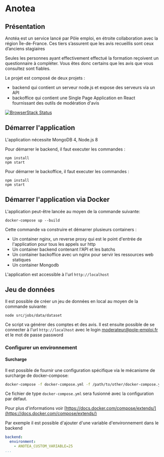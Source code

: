 # Anotea

## Présentation

Anotéa est un service lancé par Pôle emploi, en étroite collaboration avec la région Île-de-France. 
Ces tiers s’assurent que les avis recueillis sont ceux d’anciens stagiaires

Seules les personnes ayant effectivement effectué la formation reçoivent un questionnaire à compléter. 
Vous êtes donc certains que les avis que vous consultez sont fiables.

Le projet est composé de deux projets : 
- backend qui contient un serveur node.js et expose des serveurs via un API
- backoffice qui contient une Single Page Application en React fournissant des outils de modération d'avis

[![BrowserStack Status](https://www.browserstack.com/automate/badge.svg?badge_key=cDdFS0VEeVkwNGplNWRRZTc3ajFXakk3Z1FYS1VXOVdDbHU1K0F0TDlYTT0tLWJJU1RoSk9YZzliWURyODU5a0xRZEE9PQ==--891e4fe6e282b4d38005ce6116797dbf12e80496)](https://www.browserstack.com/automate/public-build/cDdFS0VEeVkwNGplNWRRZTc3ajFXakk3Z1FYS1VXOVdDbHU1K0F0TDlYTT0tLWJJU1RoSk9YZzliWURyODU5a0xRZEE9PQ==--891e4fe6e282b4d38005ce6116797dbf12e80496)

## Démarrer l'application 

L'application nécessite MongoDB 4, Node.js 8

Pour démarrer le backend, il faut executer les commandes :

```
npm install
npm start
```

Pour démarrer le backoffice, il faut executer les commandes :

```
npm install
npm start
```

## Démarrer l'application via Docker

L'application peut-être lancée au moyen de la commande suivante:

```
docker-compose up --build
```

Cette commande va construire et démarrer plusieurs containers :

- Un container nginx, un reverse proxy qui est le point d'entrée de l'application pour tous les appels sur http
- Un container backend contenant l'API et les batchs
- Un container backoffice avec un nginx pour servir les ressources web statiques
- Un container Mongodb  

L'application est accessible à l'url `http://localhost`

## Jeu de données

Il est possible de créer un jeu de données en local au moyen de la commande suivante:

```
node src/jobs/data/dataset
```

Ce script va générer des comptes et des avis.
Il est ensuite possible de se connecter à l'url `http://localhost` avec le login moderateur@pole-emploi.fr et le mot de passe  password

### Configurer un environnement

#### Surcharge

Il est possible de fournir une configuration spécifique via le mécanisme de surcharge de docker-compose:

```sh
docker-compose -f docker-compose.yml -f /path/to/other/docker-compose.yml up
```

Ce fichier de type `docker-compose.yml` sera fusionné avec la configuration 
par défaut.

Pour plus d'informations voir [https://docs.docker.com/compose/extends/](https://docs.docker.com/compose/extends/)

Par exemple il est possible d'ajouter d'une variable d'environnement dans le backend

```yml
backend:
  environment:
    - ANOTEA_CUSTOM_VARIABLE=25
...
```

